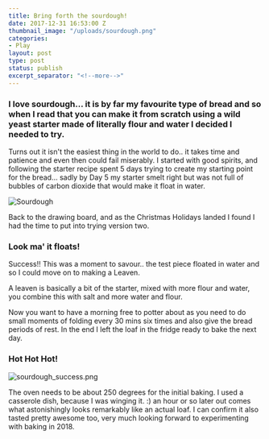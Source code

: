 ```yaml
---
title: Bring forth the sourdough!
date: 2017-12-31 16:53:00 Z
thumbnail_image: "/uploads/sourdough.png"
categories:
- Play
layout: post
type: post
status: publish
excerpt_separator: "<!--more-->"
---
```


### I love sourdough... it is by far my favourite type of bread and so when I read that you can make it from scratch using a wild yeast starter made of literally flour and water I decided I needed to try.

Turns out it isn't the easiest thing in the world to do.. <!--more-->it takes time and patience and even then could fail miserably. I started with good spirits, and following the starter recipe spent 5 days trying to create my starting point for the bread... sadly by Day 5 my starter smelt right but was not full of bubbles of carbon dioxide that would make it float in water.

<p><img  src="{{ site.baseurl }}/uploads/sourdough.png" alt="Sourdough"  /></p>

Back to the drawing board, and as the Christmas Holidays landed I found I had the time to put into trying version two.

### Look ma' it floats!

Success!! This was a moment to savour.. the test piece floated in water and so I could move on to making a Leaven.

A leaven is basically a bit of the starter, mixed with more flour and water, you combine this with salt and more water and flour.

Now you want to have a morning free to potter about as you need to do small moments of folding every 30 mins six times and also give the bread periods of rest. In the end I left the loaf in the fridge ready to bake the next day.

### Hot Hot Hot!

![sourdough_success.png](/uploads/sourdough_success.png)

The oven needs to be about 250 degrees for the initial baking. I used a casserole dish, because I was winging it. :) an hour or so later out comes what astonishingly looks remarkably like an actual loaf. I can confirm it also tasted pretty awesome too, very much looking forward to experimenting with baking in 2018.
